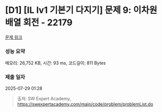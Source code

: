 # [D1] [IL lv1 기본기 다지기] 문제 9: 이차원 배열 회전 - 22179 

[문제 링크](https://swexpertacademy.com/main/code/problem/problemDetail.do?contestProbId=AZGhzvHa8bsDFAQP) 

### 성능 요약

메모리: 26,752 KB, 시간: 93 ms, 코드길이: 811 Bytes

### 제출 일자

2025-07-29 01:28



> 출처: SW Expert Academy, https://swexpertacademy.com/main/code/problem/problemList.do